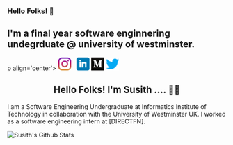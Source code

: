 ### Hello Folks! 👋
 ## I'm a final year software enginnering undegrduate @ university of westminster.
 
 
p align='center'>
<a href="https://www.instagram.com/susithrj_"><img height="30" src="https://github.com/susithrj/susithrj/blob/main/Icons/instagram.png?raw=true"></a>&nbsp;&nbsp;
<a href="https://www.linkedin.com/in/susithrj"><img height="30" src="https://github.com/susithrj/susithrj/blob/main/Icons/linkedin.png?raw=true"></a>
<a href="https://medium.com/@susithrj"><img height="30" src="https://github.com/susithrj/susithrj/blob/main/Icons/medium.png?raw=true"></a>
<a href="https://twitter.com/users/9372982/susithrj"><img height="30" src="https://github.com/susithrj/susithrj/blob/main/Icons/twitter.png?raw=true"></a>
</p>

<h2 align="center">Hello Folks! I'm Susith .... 👋🤓</h2>

I am a Software Engineering Undergraduate at Informatics Institute of Technology in collaboration with the University of Westminster UK. I worked as a software engineering intern at [DIRECTFN]. 

![Susith's Github Stats](https://github-readme-stats.vercel.app/api?username=susithrj&show_icons=true&theme=radical)



<!--
**susithrj/susithrj** is a ✨ _special_ ✨ repository because its `README.md` (this file) appears on your GitHub profile.

Here are some ideas to get you started:

- 🔭 I’m currently working on ...
- 🌱 I’m currently learning ...
- 👯 I’m looking to collaborate on ...
- 🤔 I’m looking for help with ...
- 💬 Ask me about ...
- 📫 How to reach me: ...
- 😄 Pronouns: ..
- ⚡ Fun fact: ..
add more
-->
